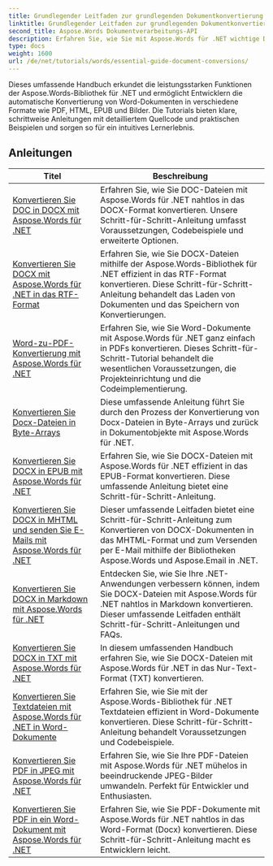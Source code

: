 ```yaml
---
title: Grundlegender Leitfaden zur grundlegenden Dokumentkonvertierung
linktitle: Grundlegender Leitfaden zur grundlegenden Dokumentkonvertierung
second_title: Aspose.Words Dokumentverarbeitungs-API
description: Erfahren Sie, wie Sie mit Aspose.Words für .NET wichtige Dokumentkonvertierungen durchführen. Dieses Handbuch enthält schrittweise Anweisungen zum Konvertieren von Word-Dateien in PDF, TXT, HTML und mehr.
type: docs
weight: 1600
url: /de/net/tutorials/words/essential-guide-document-conversions/
---
```


Dieses umfassende Handbuch erkundet die leistungsstarken Funktionen der Aspose.Words-Bibliothek für .NET und ermöglicht Entwicklern die automatische Konvertierung von Word-Dokumenten in verschiedene Formate wie PDF, HTML, EPUB und Bilder. Die Tutorials bieten klare, schrittweise Anleitungen mit detailliertem Quellcode und praktischen Beispielen und sorgen so für ein intuitives Lernerlebnis.

 ## Anleitungen
| Titel | Beschreibung |
| --- | --- |
| [Konvertieren Sie DOC in DOCX mit Aspose.Words für .NET](./convert-doc-to-docx/) | Erfahren Sie, wie Sie DOC-Dateien mit Aspose.Words für .NET nahtlos in das DOCX-Format konvertieren. Unsere Schritt-für-Schritt-Anleitung umfasst Voraussetzungen, Codebeispiele und erweiterte Optionen.  |
| [Konvertieren Sie DOCX mit Aspose.Words für .NET in das RTF-Format](./convert-docx-to-rtf/) | Erfahren Sie, wie Sie DOCX-Dateien mithilfe der Aspose.Words-Bibliothek für .NET effizient in das RTF-Format konvertieren. Diese Schritt-für-Schritt-Anleitung behandelt das Laden von Dokumenten und das Speichern von Konvertierungen. |  
| [Word-zu-PDF-Konvertierung mit Aspose.Words für .NET](./convert-word-to-pdf/) | Erfahren Sie, wie Sie Word-Dokumente mit Aspose.Words für .NET ganz einfach in PDFs konvertieren. Dieses Schritt-für-Schritt-Tutorial behandelt die wesentlichen Voraussetzungen, die Projekteinrichtung und die Codeimplementierung. | 
| [Konvertieren Sie Docx-Dateien in Byte-Arrays](./convert-docx-to-byte-arrays/) | Diese umfassende Anleitung führt Sie durch den Prozess der Konvertierung von Docx-Dateien in Byte-Arrays und zurück in Dokumentobjekte mit Aspose.Words für .NET. |  
| [Konvertieren Sie DOCX in EPUB mit Aspose.Words für .NET](./convert-docx-to-epub/) | Erfahren Sie, wie Sie DOCX-Dateien mit Aspose.Words für .NET effizient in das EPUB-Format konvertieren. Diese umfassende Anleitung bietet eine Schritt-für-Schritt-Anleitung. |
| [Konvertieren Sie DOCX in MHTML und senden Sie E-Mails mit Aspose.Words für .NET](./convert-docx-to-mhtml-send-email/) | Dieser umfassende Leitfaden bietet eine Schritt-für-Schritt-Anleitung zum Konvertieren von DOCX-Dokumenten in das MHTML-Format und zum Versenden per E-Mail mithilfe der Bibliotheken Aspose.Words und Aspose.Email in .NET. |
| [Konvertieren Sie DOCX in Markdown mit Aspose.Words für .NET](./convert-docx-to-markdown/) | Entdecken Sie, wie Sie Ihre .NET-Anwendungen verbessern können, indem Sie DOCX-Dateien mit Aspose.Words für .NET nahtlos in Markdown konvertieren. Dieser umfassende Leitfaden enthält Schritt-für-Schritt-Anleitungen und FAQs. |
| [Konvertieren Sie DOCX in TXT mit Aspose.Words für .NET](./convert-docx-to-txt/) | In diesem umfassenden Handbuch erfahren Sie, wie Sie DOCX-Dateien mit Aspose.Words für .NET in das Nur-Text-Format (TXT) konvertieren. |
| [Konvertieren Sie Textdateien mit Aspose.Words für .NET in Word-Dokumente](./convert-text-files-to-word-documents/) | Erfahren Sie, wie Sie mit der Aspose.Words-Bibliothek für .NET Textdateien effizient in Word-Dokumente konvertieren. Diese Schritt-für-Schritt-Anleitung behandelt Voraussetzungen und Codebeispiele. | 
| [Konvertieren Sie PDF in JPEG mit Aspose.Words für .NET](./convert-pdf-to-jpeg/) | Erfahren Sie, wie Sie Ihre PDF-Dateien mit Aspose.Words für .NET mühelos in beeindruckende JPEG-Bilder umwandeln. Perfekt für Entwickler und Enthusiasten. |
| [Konvertieren Sie PDF in ein Word-Dokument mit Aspose.Words für .NET](./convert-pdf-to-word/) | Erfahren Sie, wie Sie PDF-Dokumente mit Aspose.Words für .NET nahtlos in das Word-Format (Docx) konvertieren. Diese Schritt-für-Schritt-Anleitung macht es Entwicklern leicht. |